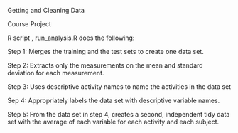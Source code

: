 Getting and Cleaning Data

Course Project 

R script , run_analysis.R does the following:

Step 1:  Merges the training and the test sets to create one data set.

Step 2:  Extracts only the measurements on the mean and standard deviation for each measurement. 

Step 3: Uses descriptive activity names to name the activities in the data set

Sep 4:  Appropriately labels the data set with descriptive variable names. 

Step 5: From the data set in step 4, creates a second, independent tidy data set with the average of each variable  for each activity and each subject.


